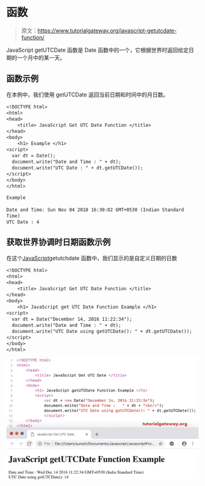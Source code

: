 # 函数

> 原文：<https://www.tutorialgateway.org/javascript-getutcdate-function/>

JavaScript getUTCDate 函数是 Date 函数中的一个，它根据世界时返回给定日期的一个月中的某一天。

## 函数示例

在本例中，我们使用 getUTCDate 返回当前日期和时间中的月日数。

```
<!DOCTYPE html>
<html>
<head>
    <title> JavaScript Get UTC Date Function </title>
</head>
<body>
    <h1> Example </h1>
<script>
  var dt = Date();  
  document.write("Date and Time : " + dt);
  document.write("UTC Date : " + dt.getUTCDate());
</script>
</body>
</html>
```

```
Example

Date and Time: Sun Nov 04 2018 16:30:02 GMT+0530 (Indian Standard Time)
UTC Date : 4
```

## 获取世界协调时日期函数示例

在这个[JavaScript](https://www.tutorialgateway.org/javascript/)getutchdate 函数中，我们显示的是自定义日期的日数

```
<!DOCTYPE html>
<html>
<head>
    <title> JavaScript Get UTC Date Function </title>
</head>
<body>
    <h1> JavaScript get UTC Date Function Example </h1>
<script>
  var dt = Date("December 14, 2016 11:22:34");
  document.write("Date and Time : " + dt);
  document.write("UTC Date using getUTCDate(): " + dt.getUTCDate());
</script>
</body>
</html>
```

![JavaScript getUTCDate Function 2](img/695e0a0b5fbd351cf28e88d2d27c56d8.png)